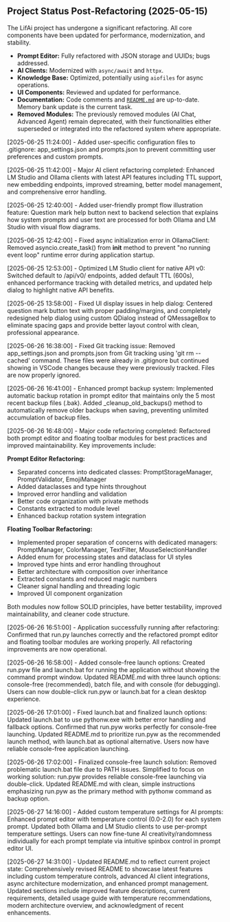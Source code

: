 ## Project Status Post-Refactoring (2025-05-15)

The LifAi project has undergone a significant refactoring. All core components have been updated for performance, modernization, and stability.

- **Prompt Editor:** Fully refactored with JSON storage and UUIDs; bugs addressed.
- **AI Clients:** Modernized with `async/await` and `httpx`.
- **Knowledge Base:** Optimized, potentially using `aiofiles` for async operations.
- **UI Components:** Reviewed and updated for performance.
- **Documentation:** Code comments and [`README.md`](README.md) are up-to-date. Memory bank update is the current task.
- **Removed Modules:** The previously removed modules (AI Chat, Advanced Agent) remain deprecated, with their functionalities either superseded or integrated into the refactored system where appropriate.

[2025-06-25 11:24:00] - Added user-specific configuration files to .gitignore: app_settings.json and prompts.json to prevent committing user preferences and custom prompts.

[2025-06-25 11:42:00] - Major AI client refactoring completed: Enhanced LM Studio and Ollama clients with latest API features including TTL support, new embedding endpoints, improved streaming, better model management, and comprehensive error handling.

[2025-06-25 12:40:00] - Added user-friendly prompt flow illustration feature: Question mark help button next to backend selection that explains how system prompts and user text are processed for both Ollama and LM Studio with visual flow diagrams.

[2025-06-25 12:42:00] - Fixed async initialization error in OllamaClient: Removed asyncio.create_task() from __init__ method to prevent "no running event loop" runtime error during application startup.

[2025-06-25 12:53:00] - Optimized LM Studio client for native API v0: Switched default to /api/v0/ endpoints, added default TTL (600s), enhanced performance tracking with detailed metrics, and updated help dialog to highlight native API benefits.

[2025-06-25 13:58:00] - Fixed UI display issues in help dialog: Centered question mark button text with proper padding/margins, and completely redesigned help dialog using custom QDialog instead of QMessageBox to eliminate spacing gaps and provide better layout control with clean, professional appearance.


[2025-06-26 16:38:00] - Fixed Git tracking issue: Removed app_settings.json and prompts.json from Git tracking using 'git rm --cached' command. These files were already in .gitignore but continued showing in VSCode changes because they were previously tracked. Files are now properly ignored.


[2025-06-26 16:41:00] - Enhanced prompt backup system: Implemented automatic backup rotation in prompt editor that maintains only the 5 most recent backup files (.bak). Added _cleanup_old_backups() method to automatically remove older backups when saving, preventing unlimited accumulation of backup files.


[2025-06-26 16:48:00] - Major code refactoring completed: Refactored both prompt editor and floating toolbar modules for best practices and improved maintainability. Key improvements include:

**Prompt Editor Refactoring:**
- Separated concerns into dedicated classes: PromptStorageManager, PromptValidator, EmojiManager
- Added dataclasses and type hints throughout
- Improved error handling and validation
- Better code organization with private methods
- Constants extracted to module level
- Enhanced backup rotation system integration

**Floating Toolbar Refactoring:**
- Implemented proper separation of concerns with dedicated managers: PromptManager, ColorManager, TextFilter, MouseSelectionHandler
- Added enum for processing states and dataclass for UI styles
- Improved type hints and error handling throughout
- Better architecture with composition over inheritance
- Extracted constants and reduced magic numbers
- Cleaner signal handling and threading logic
- Improved UI component organization

Both modules now follow SOLID principles, have better testability, improved maintainability, and cleaner code structure.


[2025-06-26 16:51:00] - Application successfully running after refactoring: Confirmed that run.py launches correctly and the refactored prompt editor and floating toolbar modules are working properly. All refactoring improvements are now operational.


[2025-06-26 16:58:00] - Added console-free launch options: Created run.pyw file and launch.bat for running the application without showing the command prompt window. Updated README.md with three launch options: console-free (recommended), batch file, and with console (for debugging). Users can now double-click run.pyw or launch.bat for a clean desktop experience.


[2025-06-26 17:01:00] - Fixed launch.bat and finalized launch options: Updated launch.bat to use pythonw.exe with better error handling and fallback options. Confirmed that run.pyw works perfectly for console-free launching. Updated README.md to prioritize run.pyw as the recommended launch method, with launch.bat as optional alternative. Users now have reliable console-free application launching.


[2025-06-26 17:02:00] - Finalized console-free launch solution: Removed problematic launch.bat file due to PATH issues. Simplified to focus on working solution: run.pyw provides reliable console-free launching via double-click. Updated README.md with clean, simple instructions emphasizing run.pyw as the primary method with pythonw command as backup option.


[2025-06-27 14:16:00] - Added custom temperature settings for AI prompts: Enhanced prompt editor with temperature control (0.0-2.0) for each system prompt. Updated both Ollama and LM Studio clients to use per-prompt temperature settings. Users can now fine-tune AI creativity/randomness individually for each prompt template via intuitive spinbox control in prompt editor UI.


[2025-06-27 14:31:00] - Updated README.md to reflect current project state: Comprehensively revised README to showcase latest features including custom temperature controls, advanced AI client integrations, async architecture modernization, and enhanced prompt management. Updated sections include improved feature descriptions, current requirements, detailed usage guide with temperature recommendations, modern architecture overview, and acknowledgment of recent enhancements.
